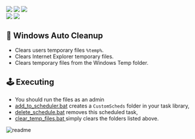 <div align="left">
<img src="https://img.shields.io/github/repo-size/a13xe/WindowsAutoCleanup"/>
<img src="https://img.shields.io/github/last-commit/a13xe/WindowsAutoCleanup"/>
<img src="https://img.shields.io/github/downloads/a13xe/WindowsAutoCleanup/total"/>
</div><div align="left">
<img src="https://tokei.rs/b1/github/a13xe/WindowsAutoCleanup?category=files"/>
<img src="https://tokei.rs/b1/github/a13xe/WindowsAutoCleanup?category=lines"/> 
</div>

:broom: Windows Auto Cleanup
------------------------------------------------------------------------------------------

- Clears users temporary files `%temp%`.
- Clears Internet Explorer temporary files.
- Clears temporary files from the Windows Temp folder.

:joystick: Executing
------------------------------------------------------------------------------------------

- You should run the files as an admin
- [add_to_scheduler.bat](https://github.com/a13xe/WindowsAutoCleanup/releases/download/v1.0.0/add_to_scheduler.bat) creates a `CustomScheds` folder in your task library,
- [delete_schedule.bat](https://github.com/a13xe/WindowsAutoCleanup/releases/download/v1.0.0/delete_schedule.bat) removes this scheduled task,
- [clear_temp_files.bat ](https://github.com/a13xe/WindowsAutoCleanup/releases/download/v1.0.0/clear_temp_files.bat) simply clears the folders listed above.

![readme](https://github.com/a13xe/WindowsAutoCleanup/assets/77492646/c2b12254-83f3-4744-9002-725130504719)


